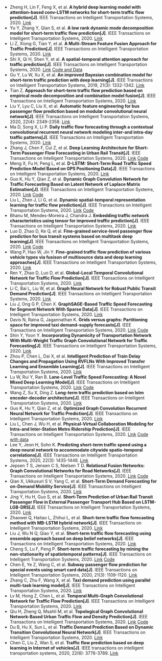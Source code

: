 * Zheng H, Lin F, Feng X, et al. <b>A hybrid deep learning model with attention-based conv-LSTM networks for short-term traffic flow prediction[J]</b>. IEEE Transactions on Intelligent Transportation Systems, 2020. [Link](https://ieeexplore.ieee.org/abstract/document/9112272/)
* Yu Y, Zhang Y, Qian S, et al. <b>A low rank dynamic mode decomposition model for short-term traffic flow prediction[J]</b>. IEEE Transactions on Intelligent Transportation Systems, 2020. [Link](https://ieeexplore.ieee.org/abstract/document/9102367/)
* Li Z, Xiong G, Tian Y, et al. <b>A Multi-Stream Feature Fusion Approach for Traffic Prediction[J]</b>. IEEE Transactions on Intelligent Transportation Systems, 2020. [Link](https://ieeexplore.ieee.org/abstract/document/9216590/)
* Shi X, Qi H, Shen Y, et al. <b>A spatial-temporal attention approach for traffic prediction[J]</b>. IEEE Transactions on Intelligent Transportation Systems, 2020. [Link](https://ieeexplore.ieee.org/abstract/document/9062547/) [Code and Data](https://github.com/Maple728/APTN)
* Gu Y, Lu W, Xu X, et al. <b>An improved Bayesian combination model for short-term traffic prediction with deep learning[J]</b>. IEEE Transactions on Intelligent Transportation Systems, 2019, 21(3): 1332-1342. [Link](https://ieeexplore.ieee.org/abstract/document/8842618/)
* Tian Z. <b>Approach for short-term traffic flow prediction based on empirical mode decomposition and combination model fusion[J]</b>. IEEE Transactions on Intelligent Transportation Systems, 2020. [Link](https://ieeexplore.ieee.org/abstract/document/9090368/)
* Liu Y, Lyu C, Liu X, et al. <b>Automatic feature engineering for bus passenger flow prediction based on modular convolutional neural network[J]</b>. IEEE Transactions on Intelligent Transportation Systems, 2020, 22(4): 2349-2358. [Link](https://ieeexplore.ieee.org/abstract/document/9141203/)
* Ma D, Song X, Li P. <b>Daily traffic flow forecasting through a contextual convolutional recurrent neural network modeling inter-and intra-day traffic patterns[J]</b>. IEEE Transactions on Intelligent Transportation Systems, 2020. [Link](https://ieeexplore.ieee.org/abstract/document/9007344/)
* Zhang J, Chen F, Cui Z, et al. <b>Deep Learning Architecture for Short-Term Passenger Flow Forecasting in Urban Rail Transit[J]</b>. IEEE Transactions on Intelligent Transportation Systems, 2020. [Link](https://ieeexplore.ieee.org/abstract/document/9136910/) [Code](https://github.com/JinleiZhangBJTU/ResNet-LSTM-GCN)
* Meng X, Fu H, Peng L, et al. <b>D-LSTM: Short-Term Road Traffic Speed Prediction Model Based on GPS Positioning Data[J]</b>. IEEE Transactions on Intelligent Transportation Systems, 2020. [Link](https://ieeexplore.ieee.org/abstract/document/9234615/)
* Guo K, Hu Y, Qian Z, et al. <b>Dynamic Graph Convolution Network for Traffic Forecasting Based on Latent Network of Laplace Matrix Estimation[J]</b>. IEEE Transactions on Intelligent Transportation Systems, 2020. [Link](https://ieeexplore.ieee.org/abstract/document/9190068/) [Code](https://github.com/guokan987/DGCN)
* Liu L, Zhen J, Li G, et al. <b>Dynamic spatial-temporal representation learning for traffic flow prediction[J]</b>. IEEE Transactions on Intelligent Transportation Systems, 2020. [Link](https://ieeexplore.ieee.org/abstract/document/9127874/) [Code](https://github.com/liulingbo918/ATFM)
* Bhanu M, Mendes-Moreira J, Chandra J. <b>Embedding traffic network characteristics using tensor for improved traffic prediction[J]</b>. IEEE Transactions on Intelligent Transportation Systems, 2020. [Link](https://ieeexplore.ieee.org/abstract/document/9061154/)
* Luo D, Zhao D, Ke Q, et al. <b>Fine-grained service-level passenger flow prediction for bus transit systems based on multitask deep learning[J]</b>. IEEE Transactions on Intelligent Transportation Systems, 2020. [Link](https://ieeexplore.ieee.org/abstract/document/9126198/) [Code](https://github.com/DanLuo-work/keras-MDL-SPFP)
* Wang P, Hao W, Jin Y. <b>Fine-grained traffic flow prediction of various vehicle types via fusison of multisource data and deep learning approaches[J]</b>. IEEE Transactions on Intelligent Transportation Systems, 2020. [Link](https://ieeexplore.ieee.org/abstract/document/9110881/)
* Ren Y, Zhao D, Luo D, et al. <b>Global-Local Temporal Convolutional Network for Traffic Flow Prediction[J]</b>. IEEE Transactions on Intelligent Transportation Systems, 2020. [Link](https://ieeexplore.ieee.org/abstract/document/9216498/)
* Li C, Bai L, Liu W, et al. <b>Graph Neural Network for Robust Public Transit Demand Prediction[J]</b>. IEEE Transactions on Intelligent Transportation Systems, 2020. [Link](https://ieeexplore.ieee.org/abstract/document/9310711)
* Liu J, Ong G P, Chen X. <b>GraphSAGE-Based Traffic Speed Forecasting for Segment Network With Sparse Data[J]</b>. IEEE Transactions on Intelligent Transportation Systems, 2020. [Link](https://ieeexplore.ieee.org/abstract/document/9214844/)
* Davis N, Raina G, Jagannathan K. <b>Grids versus graphs: Partitioning space for improved taxi demand-supply forecasts[J]</b>. IEEE Transactions on Intelligent Transportation Systems, 2020. [Link](https://ieeexplore.ieee.org/abstract/document/9099450/) [Code](https://github.com/NDavisK/Grids-versus-Graphs)
* Shin Y, Yoon Y. <b>Incorporating Dynamicity of Transportation Network With Multi-Weight Traffic Graph Convolutional Network for Traffic Forecasting[J]</b>. IEEE Transactions on Intelligent Transportation Systems, 2020. [Link](https://ieeexplore.ieee.org/document/9239873)
* Zhou P, Chen L, Dai X, et al. <b>Intelligent Prediction of Train Delay Changes and Propagation Using RVFLNs With Improved Transfer Learning and Ensemble Learning[J]</b>. IEEE Transactions on Intelligent Transportation Systems, 2020. [Link](https://ieeexplore.ieee.org/abstract/document/9140377)
* Lu W, Rui Y, Ran B. <b>Lane-Level Traffic Speed Forecasting: A Novel Mixed Deep Learning Model[J]</b>. IEEE Transactions on Intelligent Transportation Systems, 2020. [Link](https://ieeexplore.ieee.org/abstract/document/9284587/) [Code](https://github.com/lwqs93/MDL)
* Wang Z, Su X, Ding Z. <b>Long-term traffic prediction based on lstm encoder-decoder architecture[J]</b>. IEEE Transactions on Intelligent Transportation Systems, 2020. [Link](https://ieeexplore.ieee.org/abstract/document/9107249/)
* Guo K, Hu Y, Qian Z, et al. <b>Optimized Graph Convolution Recurrent Neural Network for Traffic Prediction[J]</b>. IEEE Transactions on Intelligent Transportation Systems, 2020. [Link](https://ieeexplore.ieee.org/abstract/document/8959420/)
* Liu L, Chen J, Wu H, et al. <b>Physical-Virtual Collaboration Modeling for Intra-and Inter-Station Metro Ridership Prediction[J]</b>. IEEE Transactions on Intelligent Transportation Systems, 2020. [Link](https://ieeexplore.ieee.org/abstract/document/9269513/) [Code with data](https://github.com/ivechan/PVCGN)
* Lee Y, Jeon H, Sohn K. <b>Predicting short-term traffic speed using a deep neural network to accommodate citywide spatio-temporal correlations[J]</b>. IEEE Transactions on Intelligent Transportation Systems, 2020, 22(3): 1435-1448. [Link](https://ieeexplore.ieee.org/abstract/document/8985288/)
* Jepsen T S, Jensen C S, Nielsen T D. <b>Relational Fusion Networks: Graph Convolutional Networks for Road Networks[J]</b>. IEEE Transactions on Intelligent Transportation Systems, 2020. [Link](https://ieeexplore.ieee.org/abstract/document/9167450/) [Code](https://github.com/TobiasSkovgaardJepsen/relational-fusion-networks)
* Qian X, Ukkusuri S V, Yang C, et al. <b>Short-Term Demand Forecasting for on-Demand Mobility Service[J]</b>. IEEE Transactions on Intelligent Transportation Systems, 2020. [Link](https://ieeexplore.ieee.org/abstract/document/9186298/)
* Jing Y, Hu H, Guo S, et al. <b>Short-Term Prediction of Urban Rail Transit Passenger Flow in External Passenger Transport Hub Based on LSTM-LGB-DRS[J]</b>. IEEE Transactions on Intelligent Transportation Systems, 2020. [Link](https://ieeexplore.ieee.org/abstract/document/9195435/)
* Zhaowei Q, Haitao L, Zhihui L, et al. <b>Short-term traffic flow forecasting method with MB-LSTM hybrid network[J]</b>. IEEE Transactions on Intelligent Transportation Systems, 2020. [Link](https://ieeexplore.ieee.org/abstract/document/9152107/)
* Liu J, Wu N Q, Qiao Y, et al. <b>Short-term traffic flow forecasting using ensemble approach based on deep belief networks[J]</b>. IEEE Transactions on Intelligent Transportation Systems, 2020. [Link](https://ieeexplore.ieee.org/abstract/document/9161367/)
* Cheng S, Lu F, Peng P. <b>Short-term traffic forecasting by mining the non-stationarity of spatiotemporal patterns[J]</b>. IEEE Transactions on Intelligent Transportation Systems, 2020. [Link](https://ieeexplore.ieee.org/abstract/document/9091108/) [Code](https://github.com/chengshifen/D-STKNN-Model)
* Chen E, Ye Z, Wang C, et al. <b>Subway passenger flow prediction for special events using smart card data[J]</b>. IEEE Transactions on Intelligent Transportation Systems, 2020, 21(3): 1109-1120. [Link](https://ieeexplore.ieee.org/abstract/document/8604118)
* Zhang C, Zhu F, Wang X, et al. <b>Taxi demand prediction using parallel multi-task learning model[J]</b>. IEEE Transactions on Intelligent Transportation Systems, 2020. [Link](https://ieeexplore.ieee.org/abstract/document/9172100/)
* Lv M, Hong Z, Chen L, et al. <b>Temporal Multi-Graph Convolutional Network for Traffic Flow Prediction[J]</b>. IEEE Transactions on Intelligent Transportation Systems, 2020. [Link](https://ieeexplore.ieee.org/abstract/document/9098104/)
* Qiu H, Zheng Q, Msahli M, et al. <b>Topological Graph Convolutional Network-Based Urban Traffic Flow and Density Prediction[J]</b>. IEEE Transactions on Intelligent Transportation Systems, 2020. [Link](https://ieeexplore.ieee.org/abstract/document/9247476/) [Code](https://github.com/Stanislas0/ToGCN-V2X)
* Du B, Hu X, Sun L, et al. <b>Traffic Demand Prediction Based on Dynamic Transition Convolutional Neural Network[J]</b>. IEEE Transactions on Intelligent Transportation Systems, 2020. [Link](https://ieeexplore.ieee.org/abstract/document/8968739/)
* Chen C, Liu Z, Wan S, et al. <b>Traffic flow prediction based on deep learning in Internet of vehicles[J]</b>. IEEE transactions on intelligent transportation systems, 2020, 22(6): 3776-3789. [Link](https://ieeexplore.ieee.org/abstract/document/9214879/)